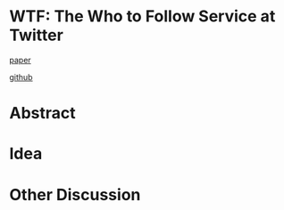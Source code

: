 # WTF: The Who to Follow Service at Twitter

[paper](http://www2013.w3c.br/proceedings/p505.pdf)

[github](link2)

# Abstract

# Idea

# Other Discussion
